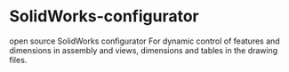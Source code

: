 # SolidWorks-configurator
open source SolidWorks configurator For dynamic control of features and dimensions in assembly and views, dimensions and tables in the drawing files.
